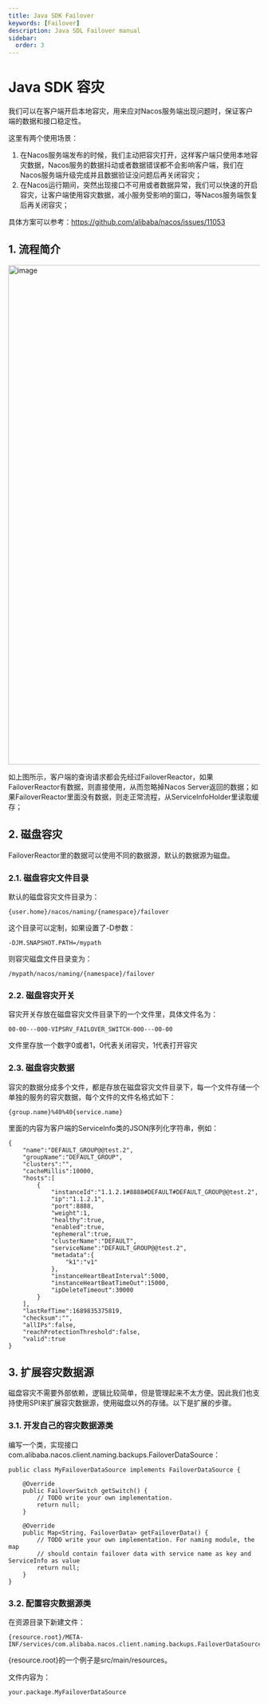 ```yaml
---
title: Java SDK Failover
keywords: [Failover]
description: Java SDL Failover manual
sidebar:
  order: 3
---
```


# Java SDK 容灾

我们可以在客户端开启本地容灾，用来应对Nacos服务端出现问题时，保证客户端的数据和接口稳定性。

这里有两个使用场景：

1. 在Nacos服务端发布的时候，我们主动把容灾打开，这样客户端只使用本地容灾数据，Nacos服务的数据抖动或者数据错误都不会影响客户端，我们在Nacos服务端升级完成并且数据验证没问题后再关闭容灾；
2. 在Nacos运行期间，突然出现接口不可用或者数据异常，我们可以快速的开启容灾，让客户端使用容灾数据，减小服务受影响的窗口，等Nacos服务端恢复后再关闭容灾；

具体方案可以参考：https://github.com/alibaba/nacos/issues/11053

## 1. 流程简介

<img width="1000" alt="image" src="https://github.com/alibaba/nacos/assets/4593375/f9011075-11b8-401b-9dbb-1366347a9a44" />

如上图所示，客户端的查询请求都会先经过FailoverReactor，如果FailoverReactor有数据，则直接使用，从而忽略掉Nacos Server返回的数据；如果FailoverReactor里面没有数据，则走正常流程，从ServiceInfoHolder里读取缓存；

## 2. 磁盘容灾

FailoverReactor里的数据可以使用不同的数据源，默认的数据源为磁盘。

### 2.1. 磁盘容灾文件目录

默认的磁盘容灾文件目录为：

```
{user.home}/nacos/naming/{namespace}/failover
```

这个目录可以定制，如果设置了-D参数：

```
-DJM.SNAPSHOT.PATH=/mypath
```

则容灾磁盘文件目录变为：

```
/mypath/nacos/naming/{namespace}/failover
```

### 2.2. 磁盘容灾开关

容灾开关存放在磁盘容灾文件目录下的一个文件里，具体文件名为：

```
00-00---000-VIPSRV_FAILOVER_SWITCH-000---00-00
```

文件里存放一个数字0或者1，0代表关闭容灾，1代表打开容灾

### 2.3. 磁盘容灾数据

容灾的数据分成多个文件，都是存放在磁盘容灾文件目录下，每一个文件存储一个单独的服务的容灾数据，每个文件的文件名格式如下：

```
{group.name}%40%40{service.name}
```

里面的内容为客户端的ServiceInfo类的JSON序列化字符串，例如：

```
{
    "name":"DEFAULT_GROUP@@test.2",
    "groupName":"DEFAULT_GROUP",
    "clusters":"",
    "cacheMillis":10000,
    "hosts":[
        {
            "instanceId":"1.1.2.1#8888#DEFAULT#DEFAULT_GROUP@@test.2",
            "ip":"1.1.2.1",
            "port":8888,
            "weight":1,
            "healthy":true,
            "enabled":true,
            "ephemeral":true,
            "clusterName":"DEFAULT",
            "serviceName":"DEFAULT_GROUP@@test.2",
            "metadata":{
                "k1":"v1"
            },
            "instanceHeartBeatInterval":5000,
            "instanceHeartBeatTimeOut":15000,
            "ipDeleteTimeout":30000
        }
    ],
    "lastRefTime":1689835375819,
    "checksum":"",
    "allIPs":false,
    "reachProtectionThreshold":false,
    "valid":true
}
```

## 3. 扩展容灾数据源

磁盘容灾不需要外部依赖，逻辑比较简单，但是管理起来不太方便。因此我们也支持使用SPI来扩展容灾数据源，使用磁盘以外的存储。以下是扩展的步骤。

### 3.1. 开发自己的容灾数据源类

编写一个类，实现接口com.alibaba.nacos.client.naming.backups.FailoverDataSource：

```
public class MyFailoverDataSource implements FailoverDataSource {
    
    @Override
    public FailoverSwitch getSwitch() {
        // TODO write your own implementation.
        return null;
    }
    
    @Override
    public Map<String, FailoverData> getFailoverData() {
        // TODO write your own implementation. For naming module, the map
        // should contain failover data with service name as key and ServiceInfo as value
        return null;
    }
}
```

### 3.2. 配置容灾数据源类

在资源目录下新建文件：

```
{resource.root}/META-INF/services/com.alibaba.nacos.client.naming.backups.FailoverDataSource
```

{resource.root}的一个例子是src/main/resources。

文件内容为：

```
your.package.MyFailoverDataSource
```